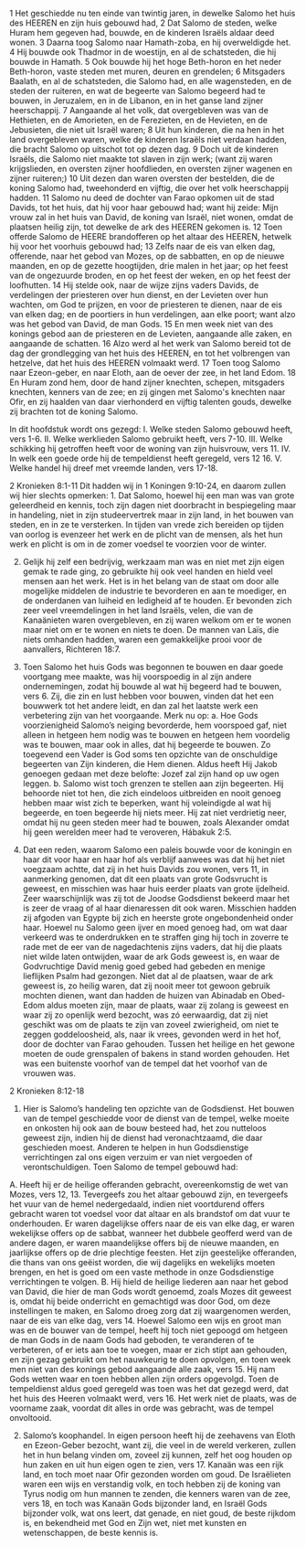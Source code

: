 1 Het geschiedde nu ten einde van twintig jaren, in dewelke Salomo het huis des HEEREN en zijn huis gebouwd had, 2 Dat Salomo de steden, welke Huram hem gegeven had, bouwde, en de kinderen Israëls aldaar deed wonen. 3 Daarna toog Salomo naar Hamath-zoba, en hij overweldigde het. 4 Hij bouwde ook Thadmor in de woestijn, en al de schatsteden, die hij bouwde in Hamath. 5 Ook bouwde hij het hoge Beth-horon en het neder Beth-horon, vaste steden met muren, deuren en grendelen; 6 Mitsgaders Baalath, en al de schatsteden, die Salomo had, en alle wagensteden, en de steden der ruiteren, en wat de begeerte van Salomo begeerd had te bouwen, in Jeruzalem, en in de Libanon, en in het ganse land zijner heerschappij. 7 Aangaande al het volk, dat overgebleven was van de Hethieten, en de Amorieten, en de Ferezieten, en de Hevieten, en de Jebusieten, die niet uit Israël waren; 8 Uit hun kinderen, die na hen in het land overgebleven waren, welke de kinderen Israëls niet verdaan hadden, die bracht Salomo op uitschot tot op dezen dag. 9 Doch uit de kinderen Israëls, die Salomo niet maakte tot slaven in zijn werk; (want zij waren krijgslieden, en oversten zijner hoofdlieden, en oversten zijner wagenen en zijner ruiteren;) 10 Uit dezen dan waren oversten der bestelden, die de koning Salomo had, tweehonderd en vijftig, die over het volk heerschappij hadden. 11 Salomo nu deed de dochter van Farao opkomen uit de stad Davids, tot het huis, dat hij voor haar gebouwd had; want hij zeide: Mijn vrouw zal in het huis van David, de koning van Israël, niet wonen, omdat de plaatsen heilig zijn, tot dewelke de ark des HEEREN gekomen is. 12 Toen offerde Salomo de HEERE brandofferen op het altaar des HEEREN, hetwelk hij voor het voorhuis gebouwd had; 13 Zelfs naar de eis van elken dag, offerende, naar het gebod van Mozes, op de sabbatten, en op de nieuwe maanden, en op de gezette hoogtijden, drie malen in het jaar; op het feest van de ongezuurde broden, en op het feest der weken, en op het feest der loofhutten. 14 Hij stelde ook, naar de wijze zijns vaders Davids, de verdelingen der priesteren over hun dienst, en der Levieten over hun wachten, om God te prijzen, en voor de priesteren te dienen, naar de eis van elken dag; en de poortiers in hun verdelingen, aan elke poort; want alzo was het gebod van David, de man Gods. 15 En men week niet van des konings gebod aan de priesteren en de Levieten, aangaande alle zaken, en aangaande de schatten. 16 Alzo werd al het werk van Salomo bereid tot de dag der grondlegging van het huis des HEEREN, en tot het volbrengen van hetzelve, dat het huis des HEEREN volmaakt werd. 17 Toen toog Salomo naar Ezeon-geber, en naar Eloth, aan de oever der zee, in het land Edom. 18 En Huram zond hem, door de hand zijner knechten, schepen, mitsgaders knechten, kenners van de zee; en zij gingen met Salomo's knechten naar Ofir, en zij haalden van daar vierhonderd en vijftig talenten gouds, dewelke zij brachten tot de koning Salomo. 

In dit hoofdstuk wordt ons gezegd: 
I. Welke steden Salomo gebouwd heeft, vers 1-6.
II. Welke werklieden Salomo gebruikt heeft, vers 7-10.
III. Welke schikking hij getroffen heeft voor de woning van zijn huisvrouw, vers 11.
IV. In welk een goede orde hij de tempeldienst heeft geregeld, vers 12 16.
V. Welke handel hij dreef met vreemde landen, vers 17-18. 

2 Kronieken 8:1-11 
Dit hadden wij in 1 Koningen 9:10-24, en daarom zullen wij hier slechts opmerken: 1. Dat Salomo, hoewel hij een man was van grote geleerdheid en kennis, toch zijn dagen niet doorbracht in bespiegeling maar in handeling, niet in zijn studeervertrek maar in zijn land, in het bouwen van steden, en in ze te versterken. In tijden van vrede zich bereiden op tijden van oorlog is evenzeer het werk en de plicht van de mensen, als het hun werk en plicht is om in de zomer voedsel te voorzien voor de winter.

2. Gelijk hij zelf een bedrijvig, werkzaam man was en niet met zijn eigen gemak te rade ging, zo gebruikte hij ook veel handen en hield veel mensen aan het werk. Het is in het belang van de staat om door alle mogelijke middelen de industrie te bevorderen en aan te moediger, en de onderdanen van luiheid en ledigheid af te houden. Er bevonden zich zeer veel vreemdelingen in het land Israëls, velen, die van de Kanaänieten waren overgebleven, en zij waren welkom om er te wonen maar niet om er te wonen en niets te doen. De mannen van Laïs, die niets omhanden hadden, waren een gemakkelijke prooi voor de aanvallers, Richteren 18:7.

3. Toen Salomo het huis Gods was begonnen te bouwen en daar goede voortgang mee maakte, was hij voorspoedig in al zijn andere ondernemingen, zodat hij bouwde al wat hij begeerd had te bouwen, vers 6. Zij, die zin en lust hebben voor bouwen, vinden dat het een bouwwerk tot het andere leidt, en dan zal het laatste werk een verbetering zijn van het voorgaande. Merk nu op: 
a. Hoe Gods voorzienigheid Salomo’s neiging bevorderde, hem voorspoed gaf, niet alleen in hetgeen hem nodig was te bouwen en hetgeen hem voordelig was te bouwen, maar ook in alles, dat hij begeerde te bouwen. Zo toegevend een Vader is God soms ten opzichte van de onschuldige begeerten van Zijn kinderen, die Hem dienen. Aldus heeft Hij Jakob genoegen gedaan met deze belofte: Jozef zal zijn hand op uw ogen leggen.
b. Salomo wist toch grenzen te stellen aan zijn begeerten. Hij behoorde niet tot hen, die zich eindeloos uitbreiden en nooit genoeg hebben maar wist zich te beperken, want hij voleindigde al wat hij begeerde, en toen begeerde hij niets meer. Hij zat niet verdrietig neer, omdat hij nu geen steden meer had te bouwen, zoals Alexander omdat hij geen werelden meer had te veroveren, Hábakuk 2:5.

4. Dat een reden, waarom Salomo een paleis bouwde voor de koningin en haar dit voor haar en haar hof als verblijf aanwees was dat hij het niet voegzaam achtte, dat zij in het huis Davids zou wonen, vers 11, in aanmerking genomen, dat dit een plaats van grote Godsvrucht is geweest, en misschien was haar huis eerder plaats van grote ijdelheid. Zeer waarschijnlijk was zij tot de Joodse Godsdienst bekeerd maar het is zeer de vraag of al haar dienaressen dit ook waren. Misschien hadden zij afgoden van Egypte bij zich en heerste grote ongebondenheid onder haar. Hoewel nu Salomo geen ijver en moed genoeg had, om wat daar verkeerd was te onderdrukken en te straffen ging hij toch in zoverre te rade met de eer van de nagedachtenis zijns vaders, dat hij die plaats niet wilde laten ontwijden, waar de ark Gods geweest is, en waar de Godvruchtige David menig goed gebed had gebeden en menige lieflijken Psalm had gezongen. 
Niet dat al de plaatsen, waar de ark geweest is, zo heilig waren, dat zij nooit meer tot gewoon gebruik mochten dienen, want dan hadden de huizen van Abinadab en Obed-Edom aldus moeten zijn, maar de plaats, waar zij zolang is geweest en waar zij zo openlijk werd bezocht, was zó eerwaardig, dat zij niet geschikt was om de plaats te zijn van zoveel zwierigheid, om niet te zeggen goddeloosheid, als, naar ik vrees, gevonden werd in het hof, door de dochter van Farao gehouden. Tussen het heilige en het gewone moeten de oude grenspalen of bakens in stand worden gehouden. Het was een buitenste voorhof van de tempel dat het voorhof van de vrouwen was. 

2 Kronieken 8:12-18 
1. Hier is Salomo’s handeling ten opzichte van de Godsdienst. Het bouwen van de tempel geschiedde voor de dienst van de tempel, welke moeite en onkosten hij ook aan de bouw besteed had, het zou nutteloos geweest zijn, indien hij de dienst had veronachtzaamd, die daar geschieden moest. Anderen te helpen in hun Godsdienstige verrichtingen zal ons eigen verzuim er van niet vergoeden of verontschuldigen. Toen Salomo de tempel gebouwd had: 

A. Heeft hij er de heilige offeranden gebracht, overeenkomstig de wet van Mozes, vers 12, 13. Tevergeefs zou het altaar gebouwd zijn, en tevergeefs het vuur van de hemel nedergedaald, indien niet voortdurend offers gebracht waren tot voedsel voor dat altaar en als brandstof om dat vuur te onderhouden. Er waren dagelijkse offers naar de eis van elke dag, er waren wekelijkse offers op de sabbat, wanneer het dubbele geofferd werd van de andere dagen, er waren maandelijkse offers bij de nieuwe maanden, en jaarlijkse offers op de drie plechtige feesten. Het zijn geestelijke offeranden, die thans van ons geëist worden, die wij dagelijks en wekelijks moeten brengen, en het is goed om een vaste methode in onze Godsdienstige verrichtingen te volgen.
B. Hij hield de heilige liederen aan naar het gebod van David, die hier de man Gods wordt genoemd, zoals Mozes dit geweest is, omdat hij beide onderricht en gemachtigd was door God, om deze instellingen te maken, en Salomo droeg zorg dat zij waargenomen werden, naar de eis van elke dag, vers 14. Hoewel Salomo een wijs en groot man was en de bouwer van de tempel, heeft hij toch niet gepoogd om hetgeen de man Gods in de naam Gods had geboden, te veranderen of te verbeteren, of er iets aan toe te voegen, maar er zich stipt aan gehouden, en zijn gezag gebruikt om het nauwkeurig te doen opvolgen, en toen week men niet van des konings gebod aangaande alle zaak, vers 15. Hij nam Gods wetten waar en toen hebben allen zijn orders opgevolgd. Toen de tempeldienst aldus goed geregeld was toen was het dat gezegd werd, dat het huis des Heeren volmaakt werd, vers 16. Het werk niet de plaats, was de voorname zaak, voordat dit alles in orde was gebracht, was de tempel onvoltooid.

2. Salomo’s koophandel. In eigen persoon heeft hij de zeehavens van Eloth en Ezeon-Geber bezocht, want zij, die veel in de wereld verkeren, zullen het in hun belang vinden om, zoveel zij kunnen, zelf het oog houden op hun zaken en uit hun eigen ogen te zien, vers 17. Kanaän was een rijk land, en toch moet naar Ofir gezonden worden om goud. De Israëlieten waren een wijs en verstandig volk, en toch hebben zij de koning van Tyrus nodig om hun mannen te zenden, die kenners waren van de zee, vers 18, en toch was Kanaän Gods bijzonder land, en Israël Gods bijzonder volk, wat ons leert, dat genade, en niet goud, de beste rijkdom is, en bekendheid met God en Zijn wet, niet met kunsten en wetenschappen, de beste kennis is. 

